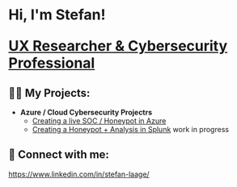 <h1>Hi, I'm Stefan! 
  
<a href="https://www.linkedin.com/in/stefan-laage/">UX Researcher & Cybersecurity Professional</a>

<h2>👨‍💻 My Projects:</h2>

- <b>Azure / Cloud Cybersecurity Projectrs</b>
  - [Creating a live SOC / Honeypot in Azure](https://github.com/Greatdane576/Cloud-SOC)
  - [Creating a Honeypot + Analysis in Splunk](https://github.com/Greatdane576/Honeypot-Splunk) work in progress



<h2> 🤳 Connect with me:</h2>

https://www.linkedin.com/in/stefan-laage/
<!--
**joshmadakor1/joshmadakor1** is a ✨ _special_ ✨ repository because its `README.md` (this file) appears on your GitHub profile.

Here are some ideas to get you started:

- 🔭 I’m currently working on ...
- 🌱 I’m currently learning ...
- 👯 I’m looking to collaborate on ...
- 🤔 I’m looking for help with ...
- 💬 Ask me about ...
- 📫 How to reach me: ...
- 😄 Pronouns: ...
- ⚡ Fun fact: ...
-->
